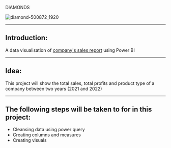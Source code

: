 DIAMONDS 

![diamond-500872_1920](https://user-images.githubusercontent.com/122539866/229677386-0050ad1d-3f54-46a6-8a76-d39eb83b928d.jpg)



----

## Introduction:

A data visualisation of [company's sales report](https://docs.google.com/spreadsheets/d/1AihQsfoj4pWwWUZ2XYdwZ8emMg-PUCqy/edit?usp=share_link&ouid=100335606837757984063&rtpof=true&sd=true) using Power BI

---

## Idea:

This project will show the total sales, total profits and product type of a company between two years (2021 and 2022)

---


## The following steps will be taken to for in this project:
- Cleansing data using power query
- Creating columns and measures
- Creating visuals 
